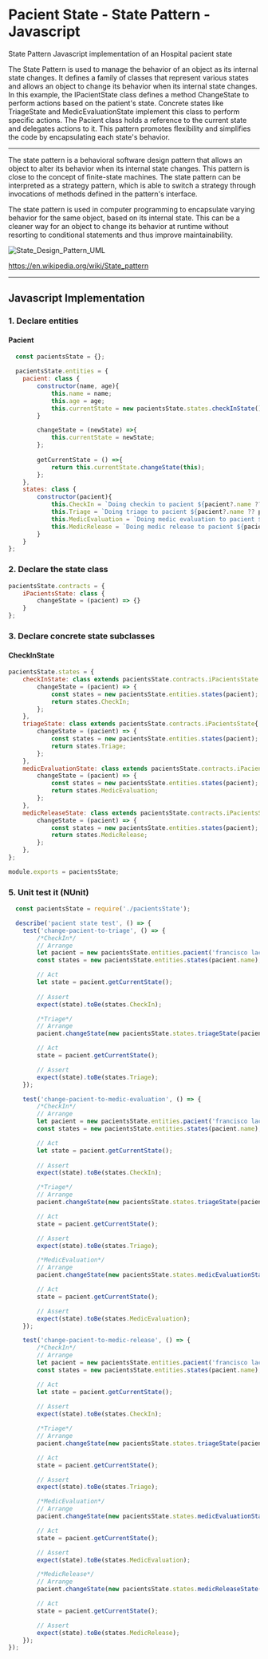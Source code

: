 # Pacient State - State Pattern - Javascript
State Pattern Javascript implementation of an Hospital pacient state

The State Pattern is used to manage the behavior of an object as its internal state changes. It defines a family of classes that represent various states and allows an object to change its behavior when its internal state changes. In this example, the IPacientState class defines a method ChangeState to perform actions based on the patient's state. Concrete states like TriageState and MedicEvaluationState implement this class to perform specific actions. The Pacient class holds a reference to the current state and delegates actions to it. This pattern promotes flexibility and simplifies the code by encapsulating each state's behavior.

------

The state pattern is a behavioral software design pattern that allows an object to alter its behavior when its internal state changes. This pattern is close to the concept of finite-state machines. The state pattern can be interpreted as a strategy pattern, which is able to switch a strategy through invocations of methods defined in the pattern's interface.

The state pattern is used in computer programming to encapsulate varying behavior for the same object, based on its internal state. This can be a cleaner way for an object to change its behavior at runtime without resorting to conditional statements and thus improve maintainability.

![State_Design_Pattern_UML](https://upload.wikimedia.org/wikipedia/commons/e/ec/W3sDesign_State_Design_Pattern_UML.jpg)

https://en.wikipedia.org/wiki/State_pattern

------

## Javascript Implementation

### 1. Declare entities 

#### Pacient

```javascript
  const pacientsState = {};

  pacientsState.entities = {
    pacient: class {
        constructor(name, age){
            this.name = name;
            this.age = age;
            this.currentState = new pacientsState.states.checkInState();
        }

        changeState = (newState) =>{
            this.currentState = newState;
        };
        
        getCurrentState = () =>{
            return this.currentState.changeState(this);
        };
    },
    states: class {
        constructor(pacient){
            this.CheckIn = `Doing checkin to pacient ${pacient?.name ?? pacient}`;
            this.Triage = `Doing triage to pacient ${pacient?.name ?? pacient}`;
            this.MedicEvaluation = `Doing medic evaluation to pacient ${pacient?.name ?? pacient}`;
            this.MedicRelease = `Doing medic release to pacient ${pacient?.name ?? pacient}`;
        }     
    }
};
```

### 2. Declare the state class

```javascript
pacientsState.contracts = {
    iPacientsState: class {
        changeState = (pacient) => {}
    }
};
```

### 3. Declare concrete state subclasses

#### CheckInState

```javascript
pacientsState.states = {
    checkInState: class extends pacientsState.contracts.iPacientsState {
        changeState = (pacient) => {
            const states = new pacientsState.entities.states(pacient);
            return states.CheckIn;
        };
    },
    triageState: class extends pacientsState.contracts.iPacientsState{
        changeState = (pacient) => {
            const states = new pacientsState.entities.states(pacient);
            return states.Triage;
        };
    },
    medicEvaluationState: class extends pacientsState.contracts.iPacientsState{
        changeState = (pacient) => {
            const states = new pacientsState.entities.states(pacient);
            return states.MedicEvaluation;
        };
    },
    medicReleaseState: class extends pacientsState.contracts.iPacientsState{
        changeState = (pacient) => {
            const states = new pacientsState.entities.states(pacient);
            return states.MedicRelease;
        };
    },
};

module.exports = pacientsState;
```

### 5. Unit test it (NUnit)

```javascript
  const pacientsState = require('./pacientsState');

  describe('pacient state test', () => {
    test('change-pacient-to-triage', () => {
        /*CheckIn*/
        // Arrange  
        let pacient = new pacientsState.entities.pacient('francisco lacerda', 45);
        const states = new pacientsState.entities.states(pacient.name);

        // Act
        let state = pacient.getCurrentState();
        
        // Assert
        expect(state).toBe(states.CheckIn);

        /*Triage*/
        // Arrange  
        pacient.changeState(new pacientsState.states.triageState(pacient));

        // Act
        state = pacient.getCurrentState();

        // Assert
        expect(state).toBe(states.Triage);
    });

    test('change-pacient-to-medic-evaluation', () => {
        /*CheckIn*/
        // Arrange  
        let pacient = new pacientsState.entities.pacient('francisco lacerda', 45);
        const states = new pacientsState.entities.states(pacient.name);

        // Act
        let state = pacient.getCurrentState();
        
        // Assert
        expect(state).toBe(states.CheckIn);

        /*Triage*/
        // Arrange  
        pacient.changeState(new pacientsState.states.triageState(pacient));

        // Act
        state = pacient.getCurrentState();

        // Assert
        expect(state).toBe(states.Triage);

        /*MedicEvaluation*/
        // Arrange  
        pacient.changeState(new pacientsState.states.medicEvaluationState(pacient));

        // Act
        state = pacient.getCurrentState();

        // Assert
        expect(state).toBe(states.MedicEvaluation);
    });

    test('change-pacient-to-medic-release', () => {
        /*CheckIn*/
        // Arrange  
        let pacient = new pacientsState.entities.pacient('francisco lacerda', 45);
        const states = new pacientsState.entities.states(pacient.name);

        // Act
        let state = pacient.getCurrentState();
        
        // Assert
        expect(state).toBe(states.CheckIn);

        /*Triage*/
        // Arrange  
        pacient.changeState(new pacientsState.states.triageState(pacient));

        // Act
        state = pacient.getCurrentState();

        // Assert
        expect(state).toBe(states.Triage);

        /*MedicEvaluation*/
        // Arrange  
        pacient.changeState(new pacientsState.states.medicEvaluationState(pacient));

        // Act
        state = pacient.getCurrentState();

        // Assert
        expect(state).toBe(states.MedicEvaluation);

        /*MedicRelease*/
        // Arrange  
        pacient.changeState(new pacientsState.states.medicReleaseState(pacient));

        // Act
        state = pacient.getCurrentState();

        // Assert
        expect(state).toBe(states.MedicRelease);
    });
});  
```
